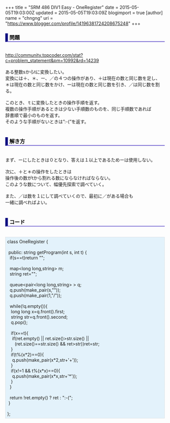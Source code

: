 +++
title = "SRM 486 DIV1 Easy - OneRegister"
date = 2015-05-05T19:03:00Z
updated = 2015-05-05T19:03:09Z
blogimport = true 
[author]
	name = "chngng"
	uri = "https://www.blogger.com/profile/14196381724208675248"
+++

<div dir="ltr" style="text-align: left;" trbidi="on"><h3 style="border-bottom: 2px solid slateblue; border-left: 8px solid navy; color: black; padding: 0px 0px 1px 5px;">問題 </h3><br /><a href="http://community.topcoder.com/stat?c=problem_statement&amp;pm=10992&amp;rd=14239" target="_blank">http://community.topcoder.com/stat?c=problem_statement&amp;pm=10992&amp;rd=14239</a><br /><br />ある整数sからtに変換したい。<br />変換には＋、＊、ー、／の４つの操作があり、＋は現在の数と同じ数を足し、<br />＊は現在の数と同じ数をかけ、ーは現在の数と同じ数を引き、／は同じ数を割る。<br /><br />このとき、ｔに変換したときの操作手順を返す。<br />複数の操作手順があるときは少ない手順数のものを、同じ手順数であれば<br />辞書順で最小のものを返す。<br />そのような手順がないときは”:-(”を返す。<br /><br /><h3 style="border-bottom: 2px solid slateblue; border-left: 8px solid navy; color: black; padding: 0px 0px 1px 5px;">解き方 </h3><br />まず、ーにしたときは０となり、答えは１以上であるためーは使用しない。<br /><br />次に、＋と＊の操作をしたときは<br />操作後の数がtから割れる数にならなければならない。<br />このような数について、幅優先探索で調べていく。<br /><br />また、／は数を１にして調べていくので、最初に／がある場合も<br />一緒に調べればよい。<br /><br /><h3 style="border-bottom: 2px solid slateblue; border-left: 8px solid navy; color: black; padding: 0px 0px 1px 5px;">コード </h3><br /><div style="background-color: #e3f2fb; border: 1px dotted #CCCCCC; padding: 5px;">class OneRegister {<br /><br /><span class="Apple-tab-span" style="white-space: pre;"> </span>public: string getProgram(int s, int t) {<br /><span class="Apple-tab-span" style="white-space: pre;">  </span>if(s==t)return "";<br /><br /><span class="Apple-tab-span" style="white-space: pre;">  </span>map&lt;long long,string&gt; m;<br /><span class="Apple-tab-span" style="white-space: pre;">  </span>string ret="";<br /><br /><span class="Apple-tab-span" style="white-space: pre;">  </span>queue&lt;pair&lt;long long,string&gt; &gt; q;<br /><span class="Apple-tab-span" style="white-space: pre;">  </span>q.push(make_pair(s,""));<br /><span class="Apple-tab-span" style="white-space: pre;">  </span>q.push(make_pair(1,"/"));<br /><br /><span class="Apple-tab-span" style="white-space: pre;">  </span>while(!q.empty()){<br /><span class="Apple-tab-span" style="white-space: pre;">   </span>long long x=q.front().first;<br /><span class="Apple-tab-span" style="white-space: pre;">   </span>string str=q.front().second;<br /><span class="Apple-tab-span" style="white-space: pre;">   </span>q.pop();<br /><br /><span class="Apple-tab-span" style="white-space: pre;">   </span>if(x==t){<br /><span class="Apple-tab-span" style="white-space: pre;">    </span>if(ret.empty() || ret.size()&gt;str.size() ||<br /><span class="Apple-tab-span" style="white-space: pre;">      </span>(ret.size()==str.size() &amp;&amp; ret&gt;str))ret=str;<br /><span class="Apple-tab-span" style="white-space: pre;">   </span>}<br /><span class="Apple-tab-span" style="white-space: pre;">   </span>if(t%(x*2)==0){<br /><span class="Apple-tab-span" style="white-space: pre;">    </span>q.push(make_pair(x*2,str+'+'));<br /><span class="Apple-tab-span" style="white-space: pre;">   </span>}<br /><span class="Apple-tab-span" style="white-space: pre;">   </span>if(x!=1 &amp;&amp; t%(x*x)==0){<br /><span class="Apple-tab-span" style="white-space: pre;">    </span>q.push(make_pair(x*x,str+'*'));<br /><span class="Apple-tab-span" style="white-space: pre;">   </span>}<br /><span class="Apple-tab-span" style="white-space: pre;">  </span>}<br /><br /><span class="Apple-tab-span" style="white-space: pre;">  </span>return !ret.empty() ? ret : ":-(";<br /><span class="Apple-tab-span" style="white-space: pre;"> </span>}<br /><br />};</div></div>
